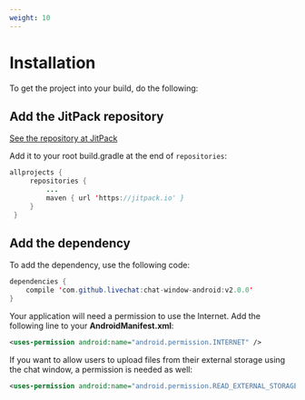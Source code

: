 ```yaml
---
weight: 10
---
```


# Installation

To get the project into your build, do the following:

## Add the JitPack repository

[See the repository at JitPack](https://jitpack.io/#livechat/chat-window-android)

Add it to your root build.gradle at the end of ```repositories```:

```java
allprojects {
     repositories {
         ...
         maven { url 'https://jitpack.io' }
     }
 }
```

## Add the dependency

To add the dependency, use the following code:

```java
dependencies {
    compile 'com.github.livechat:chat-window-android:v2.0.0'
}
```

Your application will need a permission to use the Internet. Add the following line to your **AndroidManifest.xml**:

```xml
<uses-permission android:name="android.permission.INTERNET" />
```

If you want to allow users to upload files from their external storage using the chat window, a permission is needed as well:

```xml
<uses-permission android:name="android.permission.READ_EXTERNAL_STORAGE" />
```
